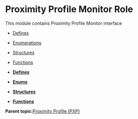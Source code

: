 # Proximity Profile Monitor Role

This module contains Proximity Profile Monitor interface

-   [Defines](GUID-3D9C0612-9901-4937-9DD5-2E9FB4284D92.md)
-   [Enumerations](GUID-23E767F2-8C7C-491D-9F90-9A34B3A58846.md)
-   [Structures](GUID-EA787B99-8D9F-440B-975B-19397DEE1133.md)
-   [Functions](GUID-3AAC9FAC-C500-4C78-92C5-AA58FA4A7442.md)

-   **[Defines](GUID-3D9C0612-9901-4937-9DD5-2E9FB4284D92.md)**  

-   **[Enums](GUID-23E767F2-8C7C-491D-9F90-9A34B3A58846.md)**  

-   **[Structures](GUID-EA787B99-8D9F-440B-975B-19397DEE1133.md)**  

-   **[Functions](GUID-3AAC9FAC-C500-4C78-92C5-AA58FA4A7442.md)**  


**Parent topic:**[Proximity Profile \(PXP\)](GUID-13E3BFFF-AD13-46E0-89F2-8E2BEBC2DCB2.md)

